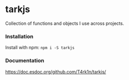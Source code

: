 # tarkjs

Collection of functions and objects I use across projects.

### Installation

Install with npm: `npm i -S tarkjs`

### Documentation

https://doc.esdoc.org/github.com/T4rk1n/tarkjs/
